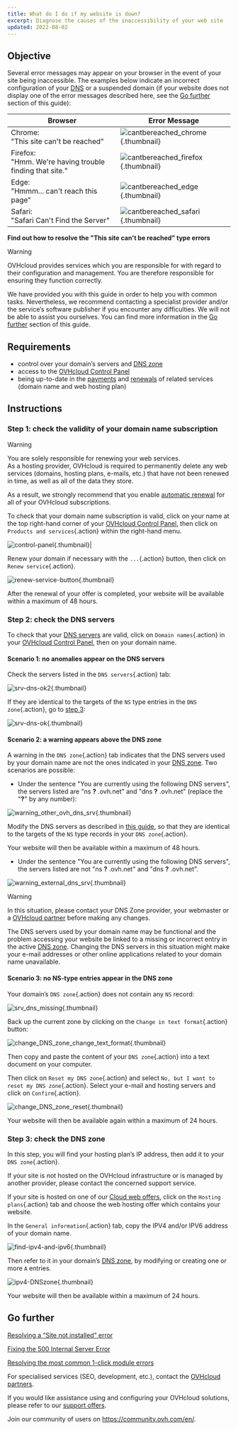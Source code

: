 ```yaml
---
title: What do I do if my website is down?
excerpt: Diagnose the causes of the inaccessibility of your web site
updated: 2022-08-02
---
```


## Objective

Several error messages may appear on your browser in the event of your site being inaccessible. The examples below indicate an incorrect configuration of your [DNS](/pages/web_cloud/domains/dns_zone_edit#understanding-dns) or a suspended domain (if your website does not display one of the error messages described here, see the [Go further](#go-further) section of this guide):

|Browser|Error Message|
|-|---|
|Chrome:<br>"This site can't be reached"|![cantbereached_chrome](images/cant-be-reached-chrome.png){.thumbnail}|
|Firefox:<br>"Hmm. We're having trouble finding that site."|![cantbereached_firefox](images/cant-be-reached-firefox.png){.thumbnail}|
|Edge:<br>"Hmmm... can't reach this page"|![cantbereached_edge](images/cant-be-reached-edge.png){.thumbnail}|
|Safari:<br>"Safari Can't Find the Server"|![cantbereached_safari](images/cant-be-reached-safari.png){.thumbnail}|

**Find out how to resolve the "This site can't be reached" type errors**

> [!warning]
>
> OVHcloud provides services which you are responsible for with regard to their configuration and management. You are therefore responsible for ensuring they function correctly.
>
> We have provided you with this guide in order to help you with common tasks. Nevertheless, we recommend contacting a specialist provider and/or the service’s software publisher if you encounter any difficulties. We will not be able to assist you ourselves. You can find more information in the [Go further](#go-further) section of this guide.
>

## Requirements

- control over your domain’s servers and [DNS zone](/pages/web_cloud/domains/dns_zone_edit#understanding-dns)
- access to the [OVHcloud Control Panel](/links/manager)
- being up-to-date in the [payments](/pages/account_and_service_management/managing_billing_payments_and_services/invoice_management#pay-bills) and [renewals](/pages/account_and_service_management/managing_billing_payments_and_services/how_to_use_automatic_renewal#renewal-management) of related services (domain name and web hosting plan)

## Instructions

### Step 1: check the validity of your domain name subscription

> [!warning]
>
> You are solely responsible for renewing your web services.<br>
> As a hosting provider, OVHcloud is required to permanently delete any web services (domains, hosting plans, e-mails, etc.) that have not been renewed in time, as well as all of the data they store.
>
> As a result, we strongly recommend that you enable [automatic renewal](/pages/account_and_service_management/managing_billing_payments_and_services/how_to_use_automatic_renewal#instructions) for all of your OVHcloud subscriptions.
>

To check that your domain name subscription is valid, click on your name at the top right-hand corner of your [OVHcloud Control Panel](	/links/manager), then click on `Products and services`{.action} within the right-hand menu.

![control-panel](images/control-panel.png){.thumbnail}|

Renew your domain if necessary with the `...`{.action} button, then click on `Renew service`{.action}.

![renew-service-button](images/renew-service-button.png){.thumbnail}

After the renewal of your offer is completed, your website will be available within a maximum of 48 hours.

### Step 2: check the DNS servers

To check that your [DNS servers](/pages/web_cloud/domains/dns_server_general_information) are valid, click on `Domain names`{.action} in your [OVHcloud Control Panel](/links/manager), then on your domain name.

#### Scenario 1: no anomalies appear on the DNS servers

Check the servers listed in the `DNS servers`{.action} tab:

![srv-dns-ok2](images/name-dns-server.png){.thumbnail}

If they are identical to the targets of the `NS` type entries in the `DNS zone`{.action}, go to [step 3](#step3):

![srv-dns-ok](images/dashboard-entry-ns.png){.thumbnail}

#### Scenario 2: a warning appears above the DNS zone

A warning in the `DNS zone`{.action} tab indicates that the DNS servers used by your domain name are not the ones indicated in your [DNS zone](/pages/web_cloud/domains/dns_zone_edit#understanding-dns). Two scenarios are possible:

- Under the sentence "You are currently using the following DNS servers", the servers listed are "ns **?** .ovh.net" and "dns **?** .ovh.net" (replace the "**?**" by any number):

![warning_other_ovh_dns_srv](images/message-other-ovh-dns-servers.png){.thumbnail}

Modify the DNS servers as described in [this guide](/pages/web_cloud/domains/dns_server_general_information#modifying-dns-servers), so that they are identical to the targets of the `NS` type records in your `DNS zone`{.action}.

Your website will then be available within a maximum of 48 hours.

- Under the sentence "You are currently using the following DNS servers", the servers listed are not "ns **?** .ovh.net" and "dns **?** .ovh.net".

![warning_external_dns_srv](images/message-external-dns-servers.png){.thumbnail}

> [!warning]
>
> In this situation, please contact your DNS Zone provider, your webmaster or a [OVHcloud partner](https://partner.ovhcloud.com/en/directory/) before making any changes.
>
> The DNS servers used by your domain name may be functional and the problem accessing your website be linked to a missing or incorrect entry in the active [DNS zone](/pages/web_cloud/domains/dns_zone_edit#understanding-dns). Changing the DNS servers in this situation might make your e-mail addresses or other online applications related to your domain name unavailable.
>

#### Scenario 3: no NS-type entries appear in the DNS zone

Your domain’s `DNS zone`{.action} does not contain any `NS` record:

![srv_dns_missing](images/dashboard-entry-ns-missing.png){.thumbnail}

Back up the current zone by clicking on the `Change in text format`{.action} button:

![change_DNS_zone_change_text_format](images/change-in-text-format.png){.thumbnail}

Then copy and paste the content of your `DNS zone`{.action} into a text document on your computer.

Then click on `Reset my DNS zone`{.action} and select `No, but I want to reset my DNS zone`{.action}. Select your e-mail and hosting servers and click on `Confirm`{.action}.

![change_DNS_zone_reset](images/reset-my-dns-zone.png){.thumbnail}

Your website will then be available again within a maximum of 24 hours.

### Step 3: check the DNS zone <a name="step3"></a>

In this step, you will find your hosting plan’s IP address, then add it to your `DNS zone`{.action}.

If your site is not hosted on the OVHcloud infrastructure or is managed by another provider, please contact the concerned support service.

If your site is hosted on one of our [Cloud web offers](https://www.ovhcloud.com/en/web-hosting/), click on the `Hosting plans`{.action} tab and choose the web hosting offer which contains your website.

In the `General information`{.action} tab, copy the IPV4 and/or IPV6 address of your domain name.

![find-ipv4-and-ipv6](images/find-ipv4-and-ipv6.png){.thumbnail}

Then refer to it in your domain’s [DNS zone](/pages/web_cloud/domains/dns_zone_edit#edit-your-domain-names-ovhcloud-dns-zone), by modifying or creating one or more `A` entries.

![ipv4-DNSzone](images/dashboard-entry-a.png){.thumbnail}

Your website will then be available within a maximum of 24 hours.

## Go further <a name="go-further"></a>

[Resolving a “Site not installed” error](/pages/web_cloud/web_hosting/multisites_website_not_installed)

[Fixing the 500 Internal Server Error](/pages/web_cloud/web_hosting/diagnostic_fix_500_internal_server_error)

[Resolving the most common 1-click module errors](/pages/web_cloud/web_hosting/diagnostic_errors_module1clic)

For specialised services (SEO, development, etc.), contact the [OVHcloud partners](https://partner.ovhcloud.com/en/directory/).

If you would like assistance using and configuring your OVHcloud solutions, please refer to our [support offers](/links/support).

Join our community of users on <https://community.ovh.com/en/>.